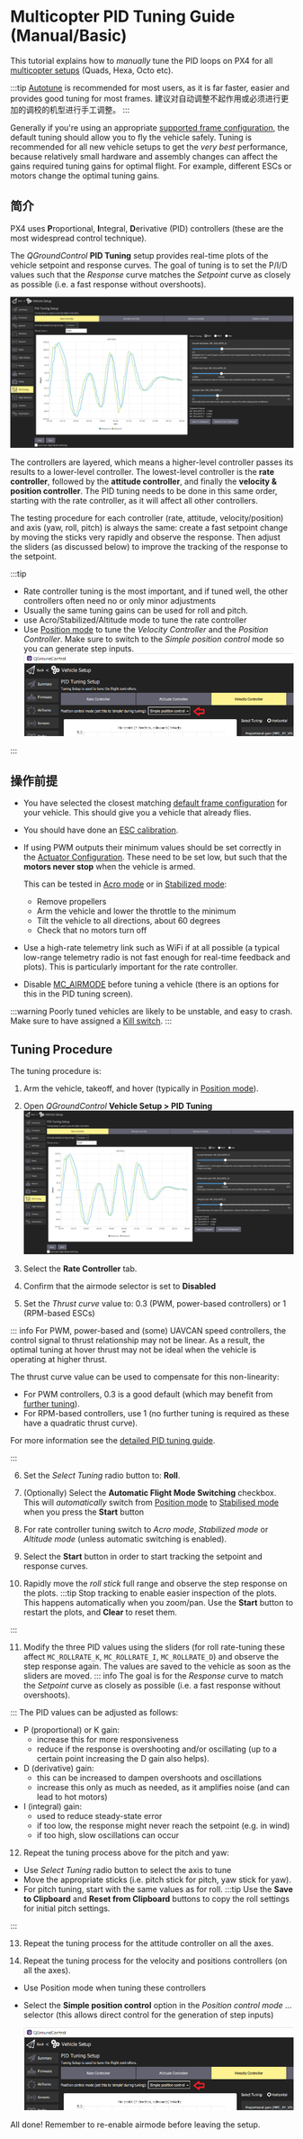 # Multicopter PID Tuning Guide (Manual/Basic)

This tutorial explains how to _manually_ tune the PID loops on PX4 for all [multicopter setups](../airframes/airframe_reference.md#copter) (Quads, Hexa, Octo etc).

:::tip
[Autotune](../config/autotune_mc.md) is recommended for most users, as it is far faster, easier and provides good tuning for most frames.
建议对自动调整不起作用或必须进行更加的调校的机型进行手工调整。
:::

Generally if you're using an appropriate [supported frame configuration](../airframes/airframe_reference.md#copter), the default tuning should allow you to fly the vehicle safely.
Tuning is recommended for all new vehicle setups to get the _very best_ performance, because relatively small hardware and assembly changes can affect the gains required tuning gains for optimal flight.
For example, different ESCs or motors change the optimal tuning gains.

## 简介

PX4 uses **P**roportional, **I**ntegral, **D**erivative (PID) controllers (these are the most widespread control technique).

The _QGroundControl_ **PID Tuning** setup provides real-time plots of the vehicle setpoint and response curves.
The goal of tuning is to set the P/I/D values such that the _Response_ curve matches the _Setpoint_ curve as closely as possible (i.e. a fast response without overshoots).

![QGC Rate Controller Tuning UI](../../assets/mc_pid_tuning/qgc_mc_pid_tuning_rate_controller.png)

The controllers are layered, which means a higher-level controller passes its results to a lower-level controller.
The lowest-level controller is the **rate controller**, followed by the **attitude controller**, and finally the **velocity & position controller**.
The PID tuning needs to be done in this same order, starting with the rate controller, as it will affect all other controllers.

The testing procedure for each controller (rate, attitude, velocity/position) and axis (yaw, roll, pitch) is always the same: create a fast setpoint change by moving the sticks very rapidly and observe the response.
Then adjust the sliders (as discussed below) to improve the tracking of the response to the setpoint.

:::tip

- Rate controller tuning is the most important, and if tuned well, the other controllers often need no or only minor adjustments
- Usually the same tuning gains can be used for roll and pitch.
- use Acro/Stabilized/Altitude mode to tune the rate controller
- Use [Position mode](../flight_modes_mc/position.md) to tune the _Velocity Controller_ and the _Position Controller_.
  Make sure to switch to the _Simple position control_ mode so you can generate step inputs.
  ![QGC PID tuning: Simple control selector](../../assets/mc_pid_tuning/qgc_mc_pid_tuning_simple_control.png)

:::

## 操作前提

- You have selected the closest matching [default frame configuration](../config/airframe.md) for your vehicle.
  This should give you a vehicle that already flies.

- You should have done an [ESC calibration](../advanced_config/esc_calibration.md).

- If using PWM outputs their minimum values should be set correctly in the [Actuator Configuration](../config/actuators.md).
  These need to be set low, but such that the **motors never stop** when the vehicle is armed.

  This can be tested in [Acro mode](../flight_modes_mc/acro.md) or in [Stabilized mode](../flight_modes_mc/manual_stabilized.md):

  - Remove propellers
  - Arm the vehicle and lower the throttle to the minimum
  - Tilt the vehicle to all directions, about 60 degrees
  - Check that no motors turn off

- Use a high-rate telemetry link such as WiFi if at all possible (a typical low-range telemetry radio is not fast enough for real-time feedback and plots).
  This is particularly important for the rate controller.

- Disable [MC_AIRMODE](../advanced_config/parameter_reference.md#MC_AIRMODE) before tuning a vehicle (there is an options for this in the PID tuning screen).

:::warning
Poorly tuned vehicles are likely to be unstable, and easy to crash.
Make sure to have assigned a [Kill switch](../config/safety.md#emergency-switches).
:::

## Tuning Procedure

The tuning procedure is:

1. Arm the vehicle, takeoff, and hover (typically in [Position mode](../flight_modes_mc/position.md)).

2. Open _QGroundControl_ **Vehicle Setup > PID Tuning**
  ![QGC Rate Controller Tuning UI](../../assets/mc_pid_tuning/qgc_mc_pid_tuning_rate_controller.png)

3. Select the **Rate Controller** tab.

4. Confirm that the airmode selector is set to **Disabled**

5. Set the _Thrust curve_ value to: 0.3 (PWM, power-based controllers) or 1 (RPM-based ESCs)

  ::: info
  For PWM, power-based and (some) UAVCAN speed controllers, the control signal to thrust relationship may not be linear.
  As a result, the optimal tuning at hover thrust may not be ideal when the vehicle is operating at higher thrust.

  The thrust curve value can be used to compensate for this non-linearity:

  - For PWM controllers, 0.3 is a good default (which may benefit from [further tuning](../config_mc/pid_tuning_guide_multicopter.md#thrust-curve)).
  - For RPM-based controllers, use 1 (no further tuning is required as these have a quadratic thrust curve).

  For more information see the [detailed PID tuning guide](../config_mc/pid_tuning_guide_multicopter.md#thrust-curve).

:::

6. Set the _Select Tuning_ radio button to: **Roll**.

7. (Optionally) Select the **Automatic Flight Mode Switching** checkbox.
  This will _automatically_ switch from [Position mode](../flight_modes_mc/position.md) to [Stabilised mode](../flight_modes_mc/manual_stabilized.md) when you press the **Start** button

8. For rate controller tuning switch to _Acro mode_, _Stabilized mode_ or _Altitude mode_ (unless automatic switching is enabled).

9. Select the **Start** button in order to start tracking the setpoint and response curves.

10. Rapidly move the _roll stick_ full range and observe the step response on the plots.
  :::tip
  Stop tracking to enable easier inspection of the plots.
  This happens automatically when you zoom/pan.
  Use the **Start** button to restart the plots, and **Clear** to reset them.

:::

11. Modify the three PID values using the sliders (for roll rate-tuning these affect `MC_ROLLRATE_K`, `MC_ROLLRATE_I`, `MC_ROLLRATE_D`) and observe the step response again.
  The values are saved to the vehicle as soon as the sliders are moved.
  ::: info
  The goal is for the _Response_ curve to match the _Setpoint_ curve as closely as possible (i.e. a fast response without overshoots).

:::
  The PID values can be adjusted as follows:
  - P (proportional) or K gain:
    - increase this for more responsiveness
    - reduce if the response is overshooting and/or oscillating (up to a certain point increasing the D gain also helps).
  - D (derivative) gain:
    - this can be increased to dampen overshoots and oscillations
    - increase this only as much as needed, as it amplifies noise (and can lead to hot motors)
  - I (integral) gain:
    - used to reduce steady-state error
    - if too low, the response might never reach the setpoint (e.g. in wind)
    - if too high, slow oscillations can occur

12. Repeat the tuning process above for the pitch and yaw:
  - Use _Select Tuning_ radio button to select the axis to tune
  - Move the appropriate sticks (i.e. pitch stick for pitch, yaw stick for yaw).
  - For pitch tuning, start with the same values as for roll.
    :::tip
    Use the **Save to Clipboard** and **Reset from Clipboard** buttons to copy the roll settings for initial pitch settings.

:::

13. Repeat the tuning process for the attitude controller on all the axes.

14. Repeat the tuning process for the velocity and positions controllers (on all the axes).

  - Use Position mode when tuning these controllers
  - Select the **Simple position control** option in the _Position control mode ..._ selector (this allows direct control for the generation of step inputs)

    ![QGC PID tuning: Simple control selector](../../assets/mc_pid_tuning/qgc_mc_pid_tuning_simple_control.png)

All done!
Remember to re-enable airmode before leaving the setup.
